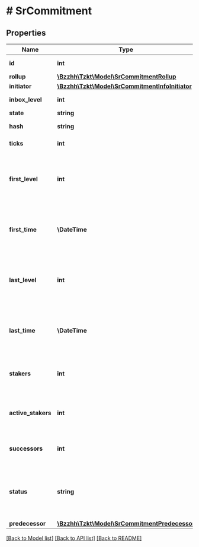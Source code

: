 # # SrCommitment

## Properties

Name | Type | Description | Notes
------------ | ------------- | ------------- | -------------
**id** | **int** | Internal TzKT id.   **[sortable]** | [optional]
**rollup** | [**\Bzzhh\Tzkt\Model\SrCommitmentRollup**](SrCommitmentRollup.md) |  | [optional]
**initiator** | [**\Bzzhh\Tzkt\Model\SrCommitmentInfoInitiator**](SrCommitmentInfoInitiator.md) |  | [optional]
**inbox_level** | **int** | Inbox level.   **[sortable]** | [optional]
**state** | **string** | State hash. | [optional]
**hash** | **string** | Commitment hash. | [optional]
**ticks** | **int** | Number of ticks. | [optional]
**first_level** | **int** | Level of the block where the commitment was first published.   **[sortable]** | [optional]
**first_time** | **\DateTime** | Timestamp of the block where the commitment was first published. | [optional]
**last_level** | **int** | Level of the block where the commitment was last updated.   **[sortable]** | [optional]
**last_time** | **\DateTime** | Timestamp of the block where the commitment was last updated. | [optional]
**stakers** | **int** | Number of stakers, published this commitment.   **[sortable]** | [optional]
**active_stakers** | **int** | Number of active (not refuted) stakers.   **[sortable]** | [optional]
**successors** | **int** | Number of successor commitments.   **[sortable]** | [optional]
**status** | **string** | Commitment status (&#x60;pending&#x60;, &#x60;cemented&#x60;, &#x60;executed&#x60;, &#x60;refuted&#x60;, or &#x60;orphan&#x60;). | [optional]
**predecessor** | [**\Bzzhh\Tzkt\Model\SrCommitmentPredecessor**](SrCommitmentPredecessor.md) |  | [optional]

[[Back to Model list]](../../README.md#models) [[Back to API list]](../../README.md#endpoints) [[Back to README]](../../README.md)
